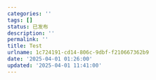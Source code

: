 ```yaml
---
categories: ''
tags: []
status: 已发布
description: ''
permalink: ''
title: Test
urlname: 1c724191-cd14-806c-9dbf-f210667362b9
date: '2025-04-01 01:26:00'
updated: '2025-04-01 11:41:00'
---
```


